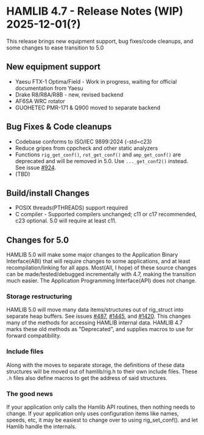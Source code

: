 # HAMLIB 4.7 - Release Notes (WIP)                        2025-12-01(?)

This release brings new equipment support, bug fixes/code cleanups, and some
changes to ease transition to 5.0

## New equipment support
- Yaesu FTX-1 Optima/Field - Work in progress, waiting for official
  documentation from Yaesu
- Drake R8/R8A/R8B - new, revised backend
- AF6SA WRC rotator
- GUOHETEC PMR-171 & Q900 moved to separate backend

## Bug Fixes & Code cleanups
- Codebase conforms to ISO/IEC 9899:2024 (-std=c23)
- Reduce gripes from cppcheck and other static analyzers
- Functions `rig_get_conf()`, `rot_get_conf()` and `amp_get_conf()` are deprecated and
  will be removed in 5.0. Use `..._get_conf2()` instead. See issue
  [#924](https://github.com/Hamlib/Hamlib/issues/924).
- (TBD)

## Build/install Changes
- POSIX threads(PTHREADS) support required
- C compiler - Supported compilers unchanged; c11 or c17 recommended,
  c23 optional. 5.0 will require at least c11.

## Changes for 5.0
HAMLIB 5.0 will make some major changes to the Application Binary Interface(ABI) that will
require changes to some applications, and at least recompilation/linking for all
apps. Most(All, I hope) of these source changes can be made/tested/debugged incrementally
with 4.7, making the transition much easier. The Application Programming Interface(API)
does not change.

### Storage restructuring
HAMLIB 5.0 will move many data items/structures out of rig_struct into separate heap
buffers. See issues [#487](https://github.com/Hanlib/Hamlib/issues/487),
[#1445](https://github.com/Hamlib/Hamlib/issues/1445), and
[#1420](https://github.com/Hamlib/Hamlib/issues/1420). This changes many of
the methods for accessing HAMLIB internal data. HAMLIB 4.7 marks these old methods as
"Deprecated", and supplies macros to use for forward compatibility.

### Include files
Along with the moves to separate storage, the definitions of these data structures
will be moved out of hamlib/rig.h to their own include files. These `.h` files also
define macros to get the address of said structures.

### The good news
If your application only calls the Hamlib API routines, then nothing needs to change.
If your application only uses configuration items like names, speeds, etc, it may be
easiest to change over to using rig_set_conf(). and let Hamlib handle the internals.
